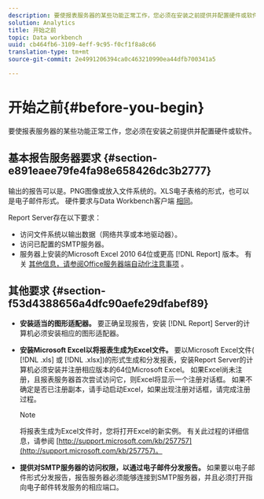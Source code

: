 ```yaml
---
description: 要使报表服务器的某些功能正常工作，您必须在安装之前提供并配置硬件或软件。
solution: Analytics
title: 开始之前
topic: Data workbench
uuid: cb464fb6-3109-4eff-9c95-f0cf1f8a8c66
translation-type: tm+mt
source-git-commit: 2e4991206394ca0c463210990ea44dfb700341a5

---
```



# 开始之前{#before-you-begin}

要使报表服务器的某些功能正常工作，您必须在安装之前提供并配置硬件或软件。

## 基本报告服务器要求 {#section-e891eaee79fe4fa98e658426dc3b2777}

输出的报告可以是。PNG图像或放入文件系统的。XLS电子表格的形式，也可以是电子邮件形式。 硬件要求与Data Workbench客户端 [相同](https://docs.adobe.com/content/help/en/data-workbench/using/install/c-data-workbench-client-install.html#Data_Workbench_Client_Minimum_System_Requirements)。

Report Server存在以下要求：

* 访问文件系统以输出数据（网络共享或本地驱动器）。
* 访问已配置的SMTP服务器。
* 服务器上安装的Microsoft Excel 2010 64位或更高 [!DNL Report] 版本。 有关 [其他信息，请参阅Office服务器端自动化注意事项](http://support.microsoft.com/kb/257757) 。

## 其他要求 {#section-f53d4388656a4dfc90aefe29dfabef89}

* **安装适当的图形适配器。** 要正确呈现报告，安装 [!DNL Report] Server的计算机必须安装相应的图形适配器。

* **安装Microsoft Excel以将报表生成为Excel文件。** 要以Microsoft Excel文件( [!DNL .xls] 或 [!DNL .xlsx])的形式生成和分发报表，安装Report Server的计算机必须安装并注册相应版本的64位Microsoft Excel。 如果Excel尚未注册，且报表服务器首次尝试访问它，则Excel将显示一个注册对话框。 如果不确定是否已注册副本，请手动启动Excel，如果出现注册对话框，请完成注册过程。

   >[!NOTE]
   >
   >将报表生成为Excel文件时，您将打开Excel的新实例。 有关此过程的详细信息，请参阅 [http://support.microsoft.com/kb/257757](http://support.microsoft.com/kb/257757)。

* **提供对SMTP服务器的访问权限，以通过电子邮件分发报告。** 如果要以电子邮件形式分发报告，报告服务器必须能够连接到SMTP服务器，并且必须打开指向电子邮件转发服务的相应端口。

